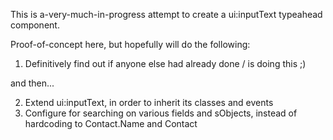 
This is a-very-much-in-progress attempt to create a ui:inputText typeahead component.

Proof-of-concept here, but hopefully will do the following:

1. Definitively find out if anyone else had already done / is doing this ;)

and then...

2. Extend ui:inputText, in order to inherit its classes and events
3. Configure for searching on various fields and sObjects, instead of hardcoding to Contact.Name and Contact
